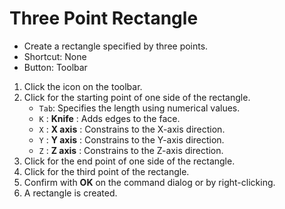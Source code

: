 # Three Point Rectangle

- Create a rectangle specified by three points.
- Shortcut: None
- Button: Toolbar

1. Click the icon on the toolbar.
2. Click for the starting point of one side of the rectangle.
   - `Tab`: Specifies the length using numerical values.
   - `K` : **Knife** : Adds edges to the face.
   - `X` : **X axis** : Constrains to the X-axis direction.
   - `Y` : **Y axis** : Constrains to the Y-axis direction.
   - `Z` : **Z axis** : Constrains to the Z-axis direction.
3. Click for the end point of one side of the rectangle.
4. Click for the third point of the rectangle.
5. Confirm with **OK** on the command dialog or by right-clicking.
6. A rectangle is created.
